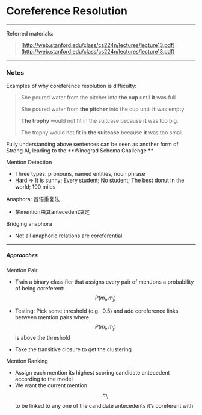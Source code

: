 # Coreference Resolution

---

Referred materials:

> [http://web.stanford.edu/class/cs224n/lectures/lecture13.pdf](http://web.stanford.edu/class/cs224n/lectures/lecture13.pdf)

---

### Notes

Examples of why coreference resolution is difficulty:

> She poured water from the pitcher into **the cup** until **it** was full
>
> She poured water from **the pitcher** into the cup until **it** was empty
>
> **The trophy** would not fit in the suitcase because **it** was too big.
>
> The trophy would not fit in **the suitcase** because **it** was too small.

Fully understanding above sentences can be seen as another form of Strong AI, leading to the **Winograd Schema Challenge **

Mention Detection

* Three types: pronouns, named entities, noun phrase
* Hard =&gt; It is sunny; Every student; No student; The best donut in the world; 100 miles

Anaphora: 首语重复法

* 某mention由其antecedent决定

Bridging anaphora

* Not all anaphoric relations are coreferential

---

##### Approaches

Mention Pair

* Train a binary classifier that assigns every pair of menJons a probability of being coreferent: $$P(m_i, m_j)$$

* Testing: Pick some threshold (e.g., 0.5) and add coreference links between mention pairs where $$P(m_i, m_j)$$ is above the threshold

* Take the transitive closure to get the clustering

Mention Ranking

* Assign each mention its highest scoring candidate antecedent according to the model
* We want the current mention $$m_j$$ to be linked to any one of the candidate antecedents it’s coreferent with





